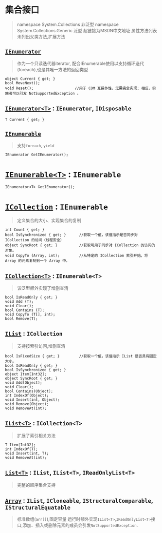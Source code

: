 # 集合接口
> namespace System.Collections          非泛型
> namespace System.Collections.Generic  泛型
> 超链接为MSDN中文地址
> 属性方法列表未列出父类方法,扩展方法
## [`IEnumerator`](https://docs.microsoft.com/zh-cn/dotnet/api/system.collections.ienumerator?view=net-5.0)
> 作为一个只读迭代器iterator, 配合IEnumerable使用以支持循环迭代(foreach),也是其唯一方法的返回类型
```CSharp
object Current { get; }
bool MoveNext();
void Reset();                   //用于 COM 互操作性，无需完全实现; 相反，实施者可以引发 NotSupportedException 。
```
## [`IEnumerator<T>`](https://docs.microsoft.com/zh-cn/dotnet/api/system.collections.generic.ienumerator-1?view=net-5.0) :  `IEnumerator`, `IDisposable`
```CSharp
T Current { get; }
```
## [`IEnumerable`](https://docs.microsoft.com/zh-cn/dotnet/api/system.collections.ienumerable?view=net-5.0)
> 支持`foreach`, `yield`
```CSharp
IEnumerator GetIEnumerator();
```
# [`IEnumerable<T>`](https://docs.microsoft.com/zh-cn/dotnet/api/system.collections.generic.ienumerable-1?view=net-5.0) : `IEnumerable`
```CSharp
IEnumerator<T> GetIEnumerator();
```
# [`ICollection`](https://docs.microsoft.com/zh-cn/dotnet/api/system.collections.icollection?view=net-5.0) : `IEnumerable`
> 定义集合的大小、实现集合的复制
```CSharp
int Count { get; }
bool IsSynchronized { get; }      //获取一个值，该值指示是否同步对 ICollection 的访问（线程安全）
object SyncRoot { get; }          //获取可用于同步对 ICollection 的访问的对象。
void CopyTo (Array, int);         //从特定的 ICollection 索引开始，将 Array 的元素复制到一个 Array 中。
```
## [`ICollection<T>`](https://docs.microsoft.com/zh-cn/dotnet/api/system.collections.generic.icollection-1?view=net-5.0) : `IEnumerable<T>`
> 该泛型额外实现了增删查清
```CSharp
bool IsReadOnly { get; }
void Add (T);
void Clear();
bool Contains (T);
void CopyTo (T[], int);
bool Remove(T);
```
## [`IList`](https://docs.microsoft.com/zh-cn/dotnet/api/system.collections.ilist?view=net-5.0) : `ICollection`
> 支持按索引访问,增删查清
```CSharp
bool IsFixedSize { get; }         //获取一个值，该值指示 IList 是否具有固定大小。
bool IsReadOnly { get; }
bool IsSynchronized { get; }
object Item[Int32];
object SyncRoot { get; } 
void Add(Object);
void Clear();
bool Contains(Object);
int IndexOf(Object);
void Insert(int, Object);
void Remove(Object);
void RemoveAt(int);
```
## [`IList<T>`](https://docs.microsoft.com/zh-cn/dotnet/api/system.collections.generic.ilist-1?view=net-5.0) : `ICollection<T>`
> 扩展了索引相关方法
```CSharp
T Item[Int32];
int IndexOf(T);
void Insert(int, T);
void RemoveAt(int);
```
## [`List<T>`](https://docs.microsoft.com/zh-cn/dotnet/api/system.collections.generic.list-1?view=net-5.0#examples) : `IList`, `IList<T>`, `IReadOnlyList<T>`
> 完整的顺序集合支持
## [`Array`](https://docs.microsoft.com/zh-cn/dotnet/api/system.array?view=net-5.0) : `IList`, `ICloneable`, `IStructuralComparable`, `IStructuralEquatable`
> 标准数组(`arr[]`),固定容量
> 运行时额外实现`IList<T>`,`IReadOnlyList<T>`接口,添加、插入或删除元素的成员会引发`NotSupportedException`.
